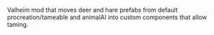 Valheim mod that moves deer and hare prefabs from default procreation/tameable and animalAI into custom components that allow taming.

